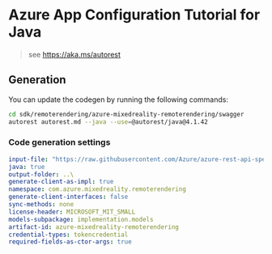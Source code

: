 # Azure App Configuration Tutorial for Java

> see https://aka.ms/autorest

## Generation

You can update the codegen by running the following commands:

```bash
cd sdk/remoterendering/azure-mixedreality-remoterendering/swagger
autorest autorest.md --java --use=@autorest/java@4.1.42
```

### Code generation settings
``` yaml
input-file: "https://raw.githubusercontent.com/Azure/azure-rest-api-specs/2a65b0a2bbd9113b91c889f187d8778c2725c0b9/specification/mixedreality/data-plane/Microsoft.MixedReality/stable/2021-01-01/mr-arr.json"
java: true
output-folder: ..\
generate-client-as-impl: true
namespace: com.azure.mixedreality.remoterendering
generate-client-interfaces: false
sync-methods: none
license-header: MICROSOFT_MIT_SMALL
models-subpackage: implementation.models
artifact-id: azure-mixedreality-remoterendering
credential-types: tokencredential
required-fields-as-ctor-args: true
```
